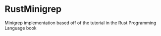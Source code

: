 # RustMinigrep
Minigrep implementation based off of the tutorial in the Rust Programming Language book
